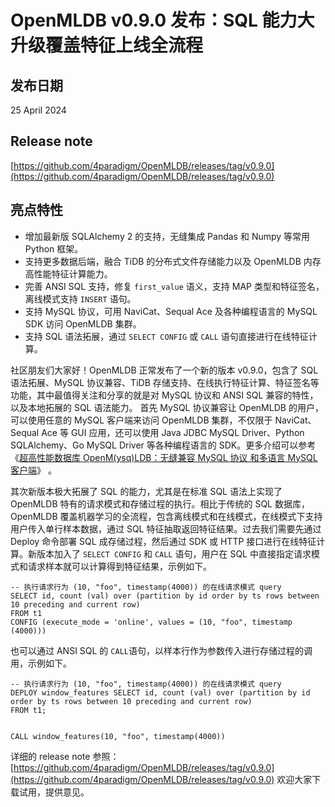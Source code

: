# OpenMLDB v0.9.0 发布：SQL 能力大升级覆盖特征上线全流程

## 发布日期

25 April 2024

## Release note

[https://github.com/4paradigm/OpenMLDB/releases/tag/v0.9.0](https://github.com/4paradigm/OpenMLDB/releases/tag/v0.9.0)


## 亮点特性
- 增加最新版 SQLAlchemy 2 的支持，无缝集成 Pandas 和 Numpy 等常用 Python 框架。
- 支持更多数据后端，融合 TiDB 的分布式文件存储能力以及 OpenMLDB 内存高性能特征计算能力。
- 完善 ANSI SQL 支持，修复 `first_value` 语义，支持 MAP 类型和特征签名，离线模式支持 `INSERT` 语句。
- 支持 MySQL 协议，可用 NaviCat、Sequal Ace 及各种编程语言的 MySQL SDK 访问 OpenMLDB 集群。
- 支持 SQL 语法拓展，通过 `SELECT CONFIG` 或 `CALL` 语句直接进行在线特征计算。


社区朋友们大家好！OpenMLDB 正常发布了一个新的版本 v0.9.0，包含了 SQL 语法拓展、MySQL 协议兼容、TiDB 存储支持、在线执行特征计算、特征签名等功能，其中最值得关注和分享的就是对 MySQL 协议和 ANSI SQL 兼容的特性，以及本地拓展的 SQL 语法能力。
首先 MySQL 协议兼容让 OpenMLDB 的用户，可以使用任意的 MySQL 客户端来访问 OpenMLDB 集群，不仅限于 NaviCat、Sequal Ace 等 GUI 应用，还可以使用 Java JDBC MySQL Driver、Python SQLAlchemy、Go MySQL Driver 等各种编程语言的 SDK。更多介绍可以参考 《[超高性能数据库 OpenM(ysq)LDB：无缝兼容 MySQL 协议 和多语言 MySQL 客户端](20240322_Openmysqldb.md)》 。

其次新版本极大拓展了 SQL 的能力，尤其是在标准 SQL 语法上实现了 OpenMLDB 特有的请求模式和存储过程的执行。相比于传统的 SQL 数据库，OpenMLDB 覆盖机器学习的全流程，包含离线模式和在线模式，在线模式下支持用户传入单行样本数据，通过 SQL 特征抽取返回特征结果。过去我们需要先通过 Deploy 命令部署 SQL 成存储过程，然后通过 SDK 或 HTTP 接口进行在线特征计算。新版本加入了 `SELECT CONFIG` 和 `CALL` 语句，用户在 SQL 中直接指定请求模式和请求样本就可以计算得到特征结果，示例如下。

```
-- 执行请求行为 (10, "foo", timestamp(4000)) 的在线请求模式 query
SELECT id, count (val) over (partition by id order by ts rows between 10 preceding and current row)
FROM t1
CONFIG (execute_mode = 'online', values = (10, "foo", timestamp (4000)))
```

也可以通过 ANSI SQL 的 `CALL`语句，以样本行作为参数传入进行存储过程的调用，示例如下。

```
-- 执行请求行为 (10, "foo", timestamp(4000)) 的在线请求模式 query
DEPLOY window_features SELECT id, count (val) over (partition by id order by ts rows between 10 preceding and current row)
FROM t1;


CALL window_features(10, "foo", timestamp(4000))
```

详细的 release note 参照： [https://github.com/4paradigm/OpenMLDB/releases/tag/v0.9.0](https://github.com/4paradigm/OpenMLDB/releases/tag/v0.9.0)
欢迎大家下载试用，提供意见。